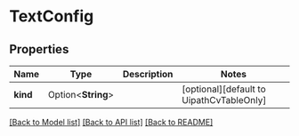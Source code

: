 # TextConfig

## Properties

Name | Type | Description | Notes
------------ | ------------- | ------------- | -------------
**kind** | Option<**String**> |  | [optional][default to UipathCvTableOnly]

[[Back to Model list]](../README.md#documentation-for-models) [[Back to API list]](../README.md#documentation-for-api-endpoints) [[Back to README]](../README.md)


